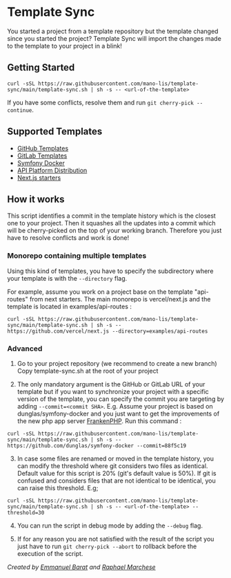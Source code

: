 # Template Sync

You started a project from a template repository but the template changed since you started the project?
Template Sync will import the changes made to the template to your project in a blink!

## Getting Started

```console
curl -sSL https://raw.githubusercontent.com/mano-lis/template-sync/main/template-sync.sh | sh -s -- <url-of-the-template>
```
If you have some conflicts, resolve them and run `git cherry-pick --continue`.

## Supported Templates

* [GitHub Templates](https://docs.github.com/en/repositories/creating-and-managing-repositories/creating-a-repository-from-a-template)
* [GitLab Templates](https://docs.gitlab.com/ee/user/project/pages/getting_started/pages_new_project_template.html)
* [Symfony Docker](https://github.com/dunglas/symfony-docker)
* [API Platform Distribution](https://github.com/api-platform/api-platform)
* [Next.js starters](https://vercel.com/templates/next.js)

## How it works

This script identifies a commit in the template history which is the closest one to your project.
Then it squashes all the updates into a commit which will be cherry-picked on the top of your working branch.
Therefore you just have to resolve conflicts and work is done!

### Monorepo containing multiple templates

Using this kind of templates, you have to specify the subdirectory where your template is with 
the `--directory` flag.

For example, assume you work on a project base on the template "api-routes" from next starters.
The main monorepo is vercel/next.js and the template is located in examples/api-routes :
```console
curl -sSL https://raw.githubusercontent.com/mano-lis/template-sync/main/template-sync.sh | sh -s -- https://github.com/vercel/next.js --directory=examples/api-routes
```

### Advanced

1. Go to your project repository (we recommend to create a new branch)
Copy template-sync.sh at the root of your project

2. The only mandatory argument is the GitHub or GitLab URL of your template but if you want to synchronize your project with a specific version of the template, you can specify the commit you are targeting by adding `--commit=<commit SHA>`.
E.g. Assume your project is based on dunglas/symfony-docker and you just want to get the improvements of the new php app server [FrankenPHP](https://frankenphp.dev/). Run this command :
```console
curl -sSL https://raw.githubusercontent.com/mano-lis/template-sync/main/template-sync.sh | sh -s -- https://github.com/dunglas/symfony-docker --commit=88f5c19
```

3. In case some files are renamed or moved in the template history, you can modify the threshold where
git considers two files as identical. Default value for this script is 20% (git's default value is 50%).
If git is confused and considers files that are not identical to be identical, you can raise this threshold.
E.g;
```console
curl -sSL https://raw.githubusercontent.com/mano-lis/template-sync/main/template-sync.sh | sh -s -- <url-of-the-template> --threshold=30
```

4. You can run the script in debug mode by adding the `--debug` flag.

5. If for any reason you are not satisfied with the result of the script you just have to run `git cherry-pick --abort` to rollback before the execution of the script.


*Created by [Emmanuel Barat](https://github.com/mano-lis) and [Raphael Marchese](https://github.com/Raphael-Marchese)*
